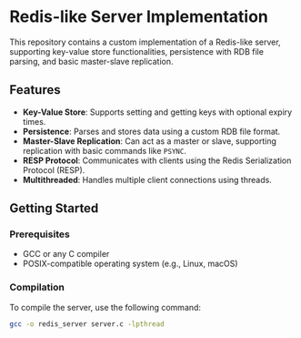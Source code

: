 # Redis-like Server Implementation

This repository contains a custom implementation of a Redis-like server, supporting key-value store functionalities, persistence with RDB file parsing, and basic master-slave replication.

## Features

- **Key-Value Store**: Supports setting and getting keys with optional expiry times.
- **Persistence**: Parses and stores data using a custom RDB file format.
- **Master-Slave Replication**: Can act as a master or slave, supporting replication with basic commands like `PSYNC`.
- **RESP Protocol**: Communicates with clients using the Redis Serialization Protocol (RESP).
- **Multithreaded**: Handles multiple client connections using threads.

## Getting Started

### Prerequisites

- GCC or any C compiler
- POSIX-compatible operating system (e.g., Linux, macOS)

### Compilation

To compile the server, use the following command:

```bash
gcc -o redis_server server.c -lpthread
